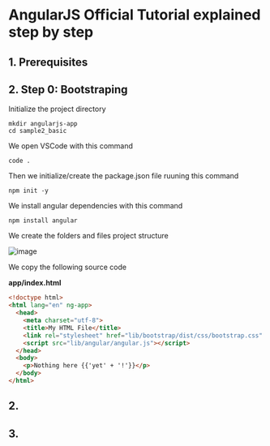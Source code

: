 # AngularJS Official Tutorial explained step by step

## 1. Prerequisites

## 2. Step 0: Bootstraping

Initialize the project directory

```
mkdir angularjs-app
cd sample2_basic
```

We open VSCode with this command

```
code .
```

Then we initialize/create the package.json file ruuning this command

```
npm init -y
```

We install angular dependencies with this command

```
npm install angular
```

We create the folders and files project structure

![image](https://github.com/luiscoco/AngularJS_lesson3_official_tutorial/assets/32194879/9aa48697-7ae5-45d8-b02c-edf7e64dc975)

We copy the following source code 

**app/index.html**

```html
<!doctype html>
<html lang="en" ng-app>
  <head>
    <meta charset="utf-8">
    <title>My HTML File</title>
    <link rel="stylesheet" href="lib/bootstrap/dist/css/bootstrap.css" />
    <script src="lib/angular/angular.js"></script>
  </head>
  <body>
    <p>Nothing here {{'yet' + '!'}}</p>
  </body>
</html>
```

## 2. 



## 3.  




